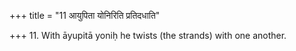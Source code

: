 +++
title = "11 आयुपिता योनिरिति प्रतिदधाति"

+++
11. With āyupitā yoniḥ he twists (the strands) with one another.  

[^1]: Cp. MS I. 1.2 where we read ayupita instead of āyupita.  
